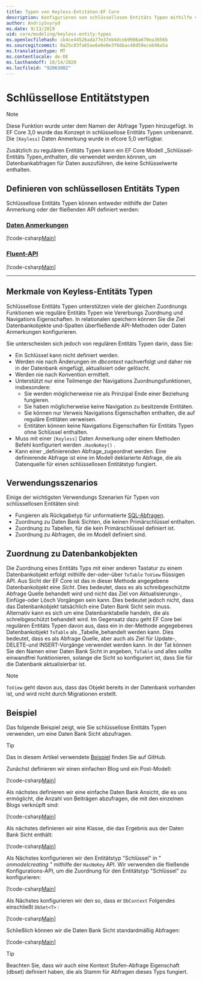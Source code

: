 ```yaml
---
title: Typen von Keyless-Entitäten-EF Core
description: Konfigurieren von schlüssellosen Entitäts Typen mithilfe von Entity Framework Core
author: AndriySvyryd
ms.date: 9/13/2019
uid: core/modeling/keyless-entity-types
ms.openlocfilehash: cb4ce44526ada77e37eb4dceb9986a670ea3656b
ms.sourcegitcommit: 0a25c03fa65ae6e0e0e3f66bac48d59eceb96a5a
ms.translationtype: MT
ms.contentlocale: de-DE
ms.lasthandoff: 10/14/2020
ms.locfileid: "92063802"
---
```

# <a name="keyless-entity-types"></a>Schlüssellose Entitätstypen

> [!NOTE]
> Diese Funktion wurde unter dem Namen der Abfrage Typen hinzugefügt. In EF Core 3,0 wurde das Konzept in schlüssellose Entitäts Typen umbenannt. Die `[Keyless]` Daten Anmerkung wurde in efcore 5,0 verfügbar.

Zusätzlich zu regulären Entitäts Typen kann ein EF Core Modell _Schlüssel-Entitäts Typen_enthalten, die verwendet werden können, um Datenbankabfragen für Daten auszuführen, die keine Schlüsselwerte enthalten.

## <a name="defining-keyless-entity-types"></a>Definieren von schlüssellosen Entitäts Typen

Schlüssellose Entitäts Typen können entweder mithilfe der Daten Anmerkung oder der fließenden API definiert werden:

### <a name="data-annotations"></a>[Daten Anmerkungen](#tab/data-annotations)

[!code-csharp[Main](../../../samples/core/Modeling/DataAnnotations/Keyless.cs?Name=Keyless&highlight=1)]

### <a name="fluent-api"></a>[Fluent-API](#tab/fluent-api)

[!code-csharp[Main](../../../samples/core/Modeling/FluentAPI/Keyless.cs?Name=Keyless&highlight=4)]

***

## <a name="keyless-entity-types-characteristics"></a>Merkmale von Keyless-Entitäts Typen

Schlüssellose Entitäts Typen unterstützen viele der gleichen Zuordnungs Funktionen wie reguläre Entitäts Typen wie Vererbungs Zuordnung und Navigations Eigenschaften. In relationalen speichern können Sie die Ziel Datenbankobjekte und-Spalten überfließende API-Methoden oder Daten Anmerkungen konfigurieren.

Sie unterscheiden sich jedoch von regulären Entitäts Typen darin, dass Sie:

- Ein Schlüssel kann nicht definiert werden.
- Werden nie nach Änderungen im _dbcontext_ nachverfolgt und daher nie in der Datenbank eingefügt, aktualisiert oder gelöscht.
- Werden nie nach Konvention ermittelt.
- Unterstützt nur eine Teilmenge der Navigations Zuordnungsfunktionen, insbesondere:
  - Sie werden möglicherweise nie als Prinzipal Ende einer Beziehung fungieren.
  - Sie haben möglicherweise keine Navigation zu besitzende Entitäten.
  - Sie können nur Verweis Navigations Eigenschaften enthalten, die auf reguläre Entitäten verweisen.
  - Entitäten können keine Navigations Eigenschaften für Entitäts Typen ohne Schlüssel enthalten.
- Muss mit einer `[Keyless]` Daten Anmerkung oder einem Methoden Befehl konfiguriert werden `.HasNoKey()` .
- Kann einer _definierenden Abfrage_zugeordnet werden. Eine definierende Abfrage ist eine im Modell deklarierte Abfrage, die als Datenquelle für einen schlüssellosen Entitätstyp fungiert.

## <a name="usage-scenarios"></a>Verwendungsszenarios

Einige der wichtigsten Verwendungs Szenarien für Typen von schlüssellosen Entitäten sind:

- Fungieren als Rückgabetyp für unformatierte [SQL-Abfragen](xref:core/querying/raw-sql).
- Zuordnung zu Daten Bank Sichten, die keinen Primärschlüssel enthalten.
- Zuordnung zu Tabellen, für die kein Primärschlüssel definiert ist.
- Zuordnung zu Abfragen, die im Modell definiert sind.

## <a name="mapping-to-database-objects"></a>Zuordnung zu Datenbankobjekten

Die Zuordnung eines Entitäts Typs mit einer anderen Tastatur zu einem Datenbankobjekt erfolgt mithilfe der-oder-über `ToTable` `ToView` flüssigen API. Aus Sicht der EF Core ist das in dieser Methode angegebene Datenbankobjekt eine _Sicht_. Dies bedeutet, dass es als schreibgeschützte Abfrage Quelle behandelt wird und nicht das Ziel von Aktualisierungs-, Einfüge-oder Lösch Vorgängen sein kann. Dies bedeutet jedoch nicht, dass das Datenbankobjekt tatsächlich eine Daten Bank Sicht sein muss. Alternativ kann es sich um eine Datenbanktabelle handeln, die als schreibgeschützt behandelt wird. Im Gegensatz dazu geht EF Core bei regulären Entitäts Typen davon aus, dass ein in der-Methode angegebenes Datenbankobjekt `ToTable` als _Tabelle_behandelt werden kann. Dies bedeutet, dass es als Abfrage Quelle, aber auch als Ziel für Update-, DELETE-und INSERT-Vorgänge verwendet werden kann. In der Tat können Sie den Namen einer Daten Bank Sicht in angeben, `ToTable` und alles sollte einwandfrei funktionieren, solange die Sicht so konfiguriert ist, dass Sie für die Datenbank aktualisierbar ist.

> [!NOTE]
> `ToView` geht davon aus, dass das Objekt bereits in der Datenbank vorhanden ist, und wird nicht durch Migrationen erstellt.

## <a name="example"></a>Beispiel

Das folgende Beispiel zeigt, wie Sie schlüssellose Entitäts Typen verwenden, um eine Daten Bank Sicht abzufragen.

> [!TIP]
> Das in diesem Artikel verwendete [Beispiel](https://github.com/dotnet/EntityFramework.Docs/tree/master/samples/core/KeylessEntityTypes) finden Sie auf GitHub.

Zunächst definieren wir einen einfachen Blog und ein Post-Modell:

[!code-csharp[Main](../../../samples/core/KeylessEntityTypes/Program.cs#Entities)]

Als nächstes definieren wir eine einfache Daten Bank Ansicht, die es uns ermöglicht, die Anzahl von Beiträgen abzufragen, die mit den einzelnen Blogs verknüpft sind:

[!code-csharp[Main](../../../samples/core/KeylessEntityTypes/Program.cs#View)]

Als nächstes definieren wir eine Klasse, die das Ergebnis aus der Daten Bank Sicht enthält:

[!code-csharp[Main](../../../samples/core/KeylessEntityTypes/Program.cs#KeylessEntityType)]

Als Nächstes konfigurieren wir den Entitätstyp "Schlüssel" in " _onmodelcreating_ " mithilfe der `HasNoKey` API.
Wir verwenden die fließende Konfigurations-API, um die Zuordnung für den Entitätstyp "Schlüssel" zu konfigurieren:

[!code-csharp[Main](../../../samples/core/KeylessEntityTypes/Program.cs#Configuration)]

Als Nächstes konfigurieren wir den so, dass er `DbContext` Folgendes einschließt `DbSet<T>` :

[!code-csharp[Main](../../../samples/core/KeylessEntityTypes/Program.cs#DbSet)]

Schließlich können wir die Daten Bank Sicht standardmäßig Abfragen:

[!code-csharp[Main](../../../samples/core/KeylessEntityTypes/Program.cs#Query)]

> [!TIP]
> Beachten Sie, dass wir auch eine Kontext Stufen-Abfrage Eigenschaft (dbset) definiert haben, die als Stamm für Abfragen dieses Typs fungiert.
